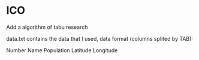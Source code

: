 # ICO

Add a algorithm of tabu research

data.txt contains the data that I used, data  format (columns splited by TAB): 

Number  Name  Population  Latitude  Longitude
